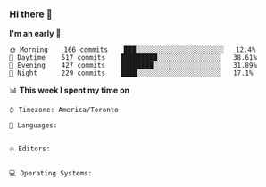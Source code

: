 ### Hi there 👋

<!--START_SECTION:waka-->
**I'm an early 🐤** 

```text
🌞 Morning    166 commits    ███░░░░░░░░░░░░░░░░░░░░░░   12.4% 
🌆 Daytime    517 commits    █████████░░░░░░░░░░░░░░░░   38.61% 
🌃 Evening    427 commits    ████████░░░░░░░░░░░░░░░░░   31.89% 
🌙 Night      229 commits    ████░░░░░░░░░░░░░░░░░░░░░   17.1%

```


📊 **This week I spent my time on** 

```text
⌚︎ Timezone: America/Toronto

💬 Languages: 


🔥 Editors: 


💻 Operating Systems: 


```


<!--END_SECTION:waka-->
